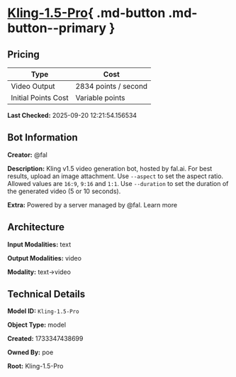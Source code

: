 # [Kling-1.5-Pro](https://poe.com/Kling-1.5-Pro){ .md-button .md-button--primary }

## Pricing

| Type | Cost |
|------|------|
| Video Output | 2834 points / second |
| Initial Points Cost | Variable points |

**Last Checked:** 2025-09-20 12:21:54.156534


## Bot Information

**Creator:** @fal

**Description:** Kling v1.5 video generation bot, hosted by fal.ai. For best results, upload an image attachment. Use `--aspect` to set the aspect ratio. Allowed values are `16:9`, `9:16` and `1:1`. Use `--duration` to set the duration of the generated video (5 or 10 seconds).

**Extra:** Powered by a server managed by @fal. Learn more


## Architecture

**Input Modalities:** text

**Output Modalities:** video

**Modality:** text->video


## Technical Details

**Model ID:** `Kling-1.5-Pro`

**Object Type:** model

**Created:** 1733347438699

**Owned By:** poe

**Root:** Kling-1.5-Pro
